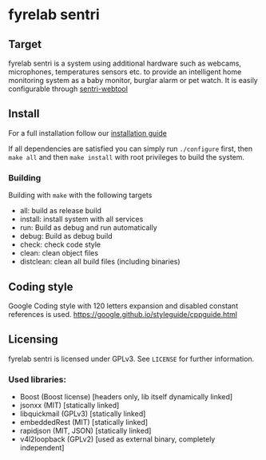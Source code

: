 # fyrelab sentri
## Target
fyrelab sentri is a system using additional hardware such as webcams, microphones, temperatures sensors etc.
to provide an intelligent home monitoring system as a baby monitor, burglar alarm or pet watch.
It is easily configurable through [sentri-webtool](https://github.com/fyrelab/sentri-webtool)

## Install
For a full installation follow our [installation guide](https://fyrelab.de/sentri/install#advanced)

If all dependencies are satisfied you can simply run `./configure` first,
then `make all` and then `make install` with root privileges to build the system.

### Building
Building with `make` with the following targets

* all: build as release build
* install: install system with all services
* run: Build as debug and run automatically
* debug: Build as debug build
* check: check code style
* clean: clean object files
* distclean: clean all build files (including binaries)

## Coding style
Google Coding style with 120 letters expansion and disabled constant references is used.
https://google.github.io/styleguide/cppguide.html

## Licensing
fyrelab sentri is licensed under GPLv3. See `LICENSE` for further information.

### Used libraries:
* Boost (Boost license) [headers only, lib itself dynamically linked]
* jsonxx (MIT) [statically linked]
* libquickmail (GPLv3) [statically linked]
* embeddedRest (MIT) [statically linked]
* rapidjson (MIT, JSON) [statically linked]
* v4l2loopback (GPLv2) [used as external binary, completely independent]
